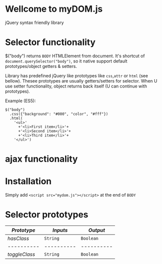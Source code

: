 # Wellcome to myDOM.js
jQuery syntax friendly library

# Selector functionality
$("body") returns `BODY` HTMLElement from document. 
It's shortcut of `document.querySelector("body")`, so it native support default prototypes/object getters & setters.

Library has predefined jQuery like prototypes like `css`,`attr` or `html` (see bellow). 
Thesee prototypes are usually getters/setters for selector.
When U use setter functionality, object returns back itself (U can continue with prototypes).

Example (ES5):
```
$("body")
  .css({"background": "#000", "color", "#fff"})
  .html(
    '<ul>'
      +'<li>First item</li>'+
      +'<li>Second item</li>'+
      +'<li>Third item</li>'+
    '</ul>')
```

# ajax functionality



# Installation
Simply add `<script src="mydom.js"></script>` at the end of `BODY` 


# Selector prototypes
| *Prototype* | *Inputs* | *Output* |
|----------|----------|----------|
| *hasClass* | `String` | `Boolean` |
|----------|----------|----------|
| *toggleClass* | `String` | `Boolean` |
